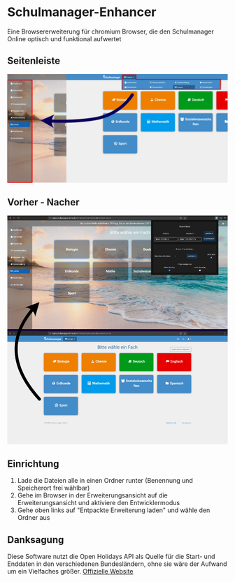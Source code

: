 # Schulmanager-Enhancer
Eine Browsererweiterung für chromium Browser, die den Schulmanager Online optisch und funktional aufwertet

## Seitenleiste
![Seitenleiste](https://github.com/Xarso/Schulmanager-enhancer/blob/main/github_images/Before_after_sidebar.webp)

## Vorher - Nacher
![Seitenleiste](https://github.com/Xarso/Schulmanager-enhancer/blob/main/github_images/Before_after.webp)
## Einrichtung
1. Lade die Dateien alle in einen Ordner runter (Benennung und Speicherort frei wählbar)
2. Gehe im Browser in der Erweiterungsansicht auf die Erweiterungsansicht und aktiviere den Entwicklermodus
3. Gehe oben links auf "Entpackte Erweiterung laden" und wähle den Ordner aus
## Danksagung
Diese Software nutzt die Open Holidays API als Quelle für die Start- und Enddaten in den verschiedenen Bundesländern, ohne sie wäre der Aufwand um ein Vielfaches größer.
[Offizielle Website](https://www.openholidaysapi.org)